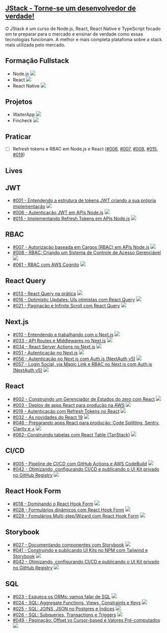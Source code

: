 ## [JStack - Torne-se um desenvolvedor de verdade!](https://jstack.com.br)
O JStack é um curso de Node.js, React, React Native e TypeScript focado em te preparar para o mercado e ensinar de verdade como essas tecnologias funcionam.
A melhor e mais completa platafoma sobre a stack mais utilizada pelo mercado.

## Formação Fullstack

* Node.js ![](https://geps.dev/progress/100)
* React ![](https://geps.dev/progress/5)
* React Native ![](https://geps.dev/progress/100)

## Projetos

* WaiterApp ![](https://geps.dev/progress/20)
* Fincheck ![](https://geps.dev/progress/0)

## Praticar 

- [ ] Refresh tokens e RBAC em Node.js e React ([#006](https://app.jstack.com.br/classroom/lives/autenticacao-jwt-em-apis-node-js "#006"), [#007](https://app.jstack.com.br/classroom/lives/autorizacao-baseada-em-cargos-rbac-em-apis-node-js "#007"), [#008](https://app.jstack.com.br/classroom/lives/rbac-criando-um-sistema-de-controle-de-acesso-gerenciavel "#008"), [#015](https://app.jstack.com.br/classroom/lives/implementando-refresh-tokens-em-apis-node-js "#015"), [#019](https://app.jstack.com.br/classroom/lives/autenticacao-com-refresh-tokens-no-react "#019"))

## Lives

## JWT

* [#001 - Entendendo a estrutura de tokens JWT criando a sua própria implementação](https://app.jstack.com.br/classroom/lives/entendendo-a-estrutura-de-tokens-jwt-criando-a-sua-propria-implementacao "#001") ![](https://geps.dev/progress/100)
* [#006 - Autenticação JWT em APIs Node.js](https://app.jstack.com.br/classroom/lives/autenticacao-jwt-em-apis-node-js "#006") ![](https://geps.dev/progress/100)
* [#015 - Implementando Refresh Tokens em APIs Node.js](https://app.jstack.com.br/classroom/lives/implementando-refresh-tokens-em-apis-node-js "#015") ![](https://geps.dev/progress/100)

## RBAC

* [#007 - Autorização baseada em Cargos (RBAC) em APIs Node.js](https://app.jstack.com.br/classroom/lives/autorizacao-baseada-em-cargos-rbac-em-apis-node-js "#007") ![](https://geps.dev/progress/100)
* [#008 - RBAC: Criando um Sistema de Controle de Acesso Gerenciável](https://app.jstack.com.br/classroom/lives/rbac-criando-um-sistema-de-controle-de-acesso-gerenciavel "#008") ![](https://geps.dev/progress/100)
* [#061 - RBAC com AWS Cognito](https://youtube.com/live/0HJgM7Z3BCw?feature=share "#061") ![](https://geps.dev/progress/0)

## React Query

* [#013 - React Query na prática](https://app.jstack.com.br/classroom/lives/react-query-na-pratica "#013") ![](https://geps.dev/progress/0)
* [#016 - Optimistic Updates: UIs otimistas com React Query](https://app.jstack.com.br/classroom/lives/optimistic-updates-uis-otimistas-com-react-query "#016") ![](https://geps.dev/progress/0)
* [#021 - Paginação e Infinite Scroll com React Query](https://app.jstack.com.br/classroom/lives/paginacao-e-infinite-scroll-com-react-query "#021") ![](https://geps.dev/progress/0)

## Next.js

* [#010 - Entendendo e trabalhando com o Next.js](https://app.jstack.com.br/classroom/lives/entendendo-e-trabalhando-com-o-next-js "#010") ![](https://geps.dev/progress/0)
* [#033 - API Routes e Middlewares no Next.js](https://app.jstack.com.br/classroom/lives/api-routes-e-middlewares-no-next-js "#033") ![](https://geps.dev/progress/0)
* [#034 - React Server Actions no Next.js](https://app.jstack.com.br/classroom/lives/react-server-actions-no-next-js "#034") ![](https://geps.dev/progress/0)
* [#051 - Autenticação no Next.js](https://app.jstack.com.br/classroom/lives/autenticacao-no-next-js "#051") ![](https://geps.dev/progress/0)
* [#056 - Autenticação no Next.js com Auth.js (NextAuth v5)](https://app.jstack.com.br/classroom/lives/autenticacao-no-next-js-com-auth-js-nextauth-v5 "#056") ![](https://geps.dev/progress/0)
* [#057 - Login Social, via Magic Link e RBAC no Next.js com Auth.js (NextAuth v5)](https://youtube.com/live/Cvfg5RTAeRM?feature=share "#057") ![](https://geps.dev/progress/0)

## React

* [#002 - Construindo um Gerenciador de Estados do zero com React](https://app.jstack.com.br/classroom/lives/construindo-um-gerenciador-de-estados-do-zero-com-react "#002") ![](https://geps.dev/progress/100)
* [#003 - Deploy de apps React para produção na AWS](https://app.jstack.com.br/classroom/lives/deploy-de-apps-react-para-producao-na-aws "#003") ![](https://geps.dev/progress/100)
* [#019 - Autenticação com Refresh Tokens no React](https://app.jstack.com.br/classroom/lives/autenticacao-com-refresh-tokens-no-react "#019") ![](https://geps.dev/progress/100)
* [#032 - As novidades do React 19](https://app.jstack.com.br/classroom/lives/as-novidades-do-react-19 "#032") ![](https://geps.dev/progress/100)
* [#046 - Preparando apps React para produção: Code Splitting, Sentry, Clarity e +](https://app.jstack.com.br/classroom/lives/preparando-apps-react-para-producao-code-splitting-sentry-clarity-e-mais "#046") ![](https://geps.dev/progress/100)
* [#062- Construindo tabelas com React Table (TanStack)](## "#062") ![](https://geps.dev/progress/0)

## CI/CD 

* [#005 - Pipeline de CI/CD com GitHub Actions e AWS CodeBuild](https://app.jstack.com.br/classroom/lives/pipeline-de-ci-cd-com-github-actions-e-aws-codebuild "#005") ![](https://geps.dev/progress/100)
* [#042 - Otimizando, configurando CI/CD e publicando o UI Kit privado no GitHub Registry](https://app.jstack.com.br/classroom/lives/otimizando-configurando-ci-cd-e-publicando-o-ui-kit-privado-no-github-registry "#042") ![](https://geps.dev/progress/0)

## React Hook Form

* [#018 - Dominando o React Hook Form](https://app.jstack.com.br/classroom/lives/dominando-o-react-hook-form "#018") ![](https://geps.dev/progress/0)
* [#028 - Formulários dinâmicos com React Hook Form](https://app.jstack.com.br/classroom/lives/formularios-dinamicos-com-react-hook-form "#028") ![](https://geps.dev/progress/0)
* [#029 - Fomulários Multi-step/Wizard com React Hook Form](https://app.jstack.com.br/classroom/lives/fomularios-multi-step-wizard-com-react-hook-form "#029") ![](https://geps.dev/progress/0)

## Storybook

* [#027 - Documentando componentes com Storybook](https://app.jstack.com.br/classroom/lives/documentando-componentes-com-storybook "#027") ![](https://geps.dev/progress/0)
* [#041 - Construindo e publicando UI Kits no NPM com Tailwind e Storybook](https://app.jstack.com.br/classroom/lives/construindo-e-publicando-ui-kits-no-npm-com-tailwind-e-storybook "#041") ![](https://geps.dev/progress/0)
* [#042 - Otimizando, configurando CI/CD e publicando o UI Kit privado no GitHub Registry](https://app.jstack.com.br/classroom/lives/otimizando-configurando-ci-cd-e-publicando-o-ui-kit-privado-no-github-registry "#042") ![](https://geps.dev/progress/0)

## SQL

* [#023 - Esqueça os ORMs: vamos falar de SQL](https://app.jstack.com.br/classroom/lives/esqueca-os-orms-vamos-falar-de-sql "#023") ![](https://geps.dev/progress/0)
* [#024 - SQL: Aggregate Functions, Views, Constraints e Keys](https://app.jstack.com.br/classroom/lives/sql-aggregate-functions-views-constraints-e-keys "#024") ![](https://geps.dev/progress/0)
* [#025 - SQL: JOINS, JSON no Postgres e Índices](https://app.jstack.com.br/classroom/lives/sql-joins-json-no-postgres-e-indices "#025") ![](https://geps.dev/progress/0)
* [#026 - SQL: Subqueries, Transactions e Triggers](https://app.jstack.com.br/classroom/lives/sql-subqueries-transactions-e-triggers "#026") ![](https://geps.dev/progress/0)
* [#049 - Paginação: Offset vs Cursor-based e Valores Pré-computados](https://app.jstack.com.br/classroom/lives/paginacao-offset-vs-cursor-based-e-valores-pre-computados "#049") ![](https://geps.dev/progress/0)
